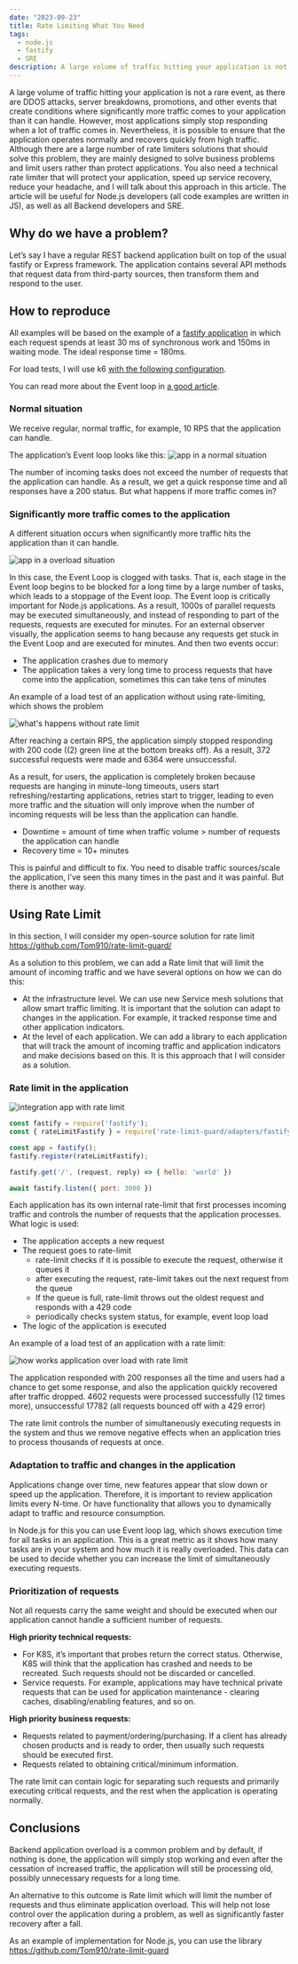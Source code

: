 ```yaml
---
date: "2023-09-23"
title: Rate Limiting What You Need
tags:
  - node.js
  - fastify
  - SRE
description: A large volume of traffic hitting your application is not a rare event, as there are DDOS attacks, server breakdowns, promotions, and other events that create conditions where significantly more traffic comes to your application than it can handle.
---
```


A large volume of traffic hitting your application is not a rare event, as there are DDOS attacks, server breakdowns, promotions, and other events that create conditions where significantly more traffic comes to your application than it can handle. However, most applications simply stop responding when a lot of traffic comes in. Nevertheless, it is possible to ensure that the application operates normally and recovers quickly from high traffic. Although there are a large number of rate limiters solutions that should solve this problem, they are mainly designed to solve business problems and limit users rather than protect applications. You also need a technical rate limiter that will protect your application, speed up service recovery, reduce your headache, and I will talk about this approach in this article. The article will be useful for Node.js developers (all code examples are written in JS), as well as all Backend developers and SRE.

## Why do we have a problem?
Let’s say I have a regular REST backend application built on top of the usual fastify or Express framework. The application contains several API methods that request data from third-party sources, then transform them and respond to the user.

## How to reproduce
All examples will be based on the example of a [fastify application](https://github.com/Tom910/rate-limit-guard/blob/ded356c3df3e6f623de7119a35ad20597ec920bb/examples/fastify/index.ts) in which each request spends at least 30 ms of synchronous work and 150ms in waiting mode. The ideal response time = 180ms.

For load tests, I will use k6 [with the following configuration](https://github.com/Tom910/rate-limit-guard/blob/ded356c3df3e6f623de7119a35ad20597ec920bb/benchmark/k6.js).

You can read more about the Event loop in [a good article](https://www.builder.io/blog/visual-guide-to-nodejs-event-loop).

### Normal situation
We receive regular, normal traffic, for example, 10 RPS that the application can handle.

The application’s Event loop looks like this:
![app in a normal situation](/assets/article-rate-limiting/rate-limit-normal-situation.excalidraw.png)

The number of incoming tasks does not exceed the number of requests that the application can handle. As a result, we get a quick response time and all responses have a 200 status. But what happens if more traffic comes in?

### Significantly more traffic comes to the application
A different situation occurs when significantly more traffic hits the application than it can handle.

![app in a overload situation](/assets/article-rate-limiting/rate-limit-overload.excalidraw.png)

In this case, the Event Loop is clogged with tasks. That is, each stage in the Event loop begins to be blocked for a long time by a large number of tasks, which leads to a stoppage of the Event loop. The Event loop is critically important for Node.js applications. As a result, 1000s of parallel requests may be executed simultaneously, and instead of responding to part of the requests, requests are executed for minutes. For an external observer visually, the application seems to hang because any requests get stuck in the Event Loop and are executed for minutes. And then two events occur:

- The application crashes due to memory
- The application takes a very long time to process requests that have come into the application, sometimes this can take tens of minutes

An example of a load test of an application without using rate-limiting, which shows the problem

![what's happens without rate limit](/assets/article-rate-limiting/without-rate-limit.png)

After reaching a certain RPS, the application simply stopped responding with 200 code ((2) green line at the bottom breaks off). As a result, 372 successful requests were made and 6364 were unsuccessful.

As a result, for users, the application is completely broken because requests are hanging in minute-long timeouts, users start refreshing/restarting applications, retries start to trigger, leading to even more traffic and the situation will only improve when the number of incoming requests will be less than the application can handle.

- Downtime = amount of time when traffic volume > number of requests the application can handle
- Recovery time = 10+ minutes

This is painful and difficult to fix. You need to disable traffic sources/scale the application, I’ve seen this many times in the past and it was painful. But there is another way.

## Using Rate Limit

In this section, I will consider my open-source solution for rate limit https://github.com/Tom910/rate-limit-guard/

As a solution to this problem, we can add a Rate limit that will limit the amount of incoming traffic and we have several options on how we can do this:

- At the infrastructure level. We can use new Service mesh solutions that allow smart traffic limiting. It is important that the solution can adapt to changes in the application. For example, it tracked response time and other application indicators.
- At the level of each application. We can add a library to each application that will track the amount of incoming traffic and application indicators and make decisions based on this. It is this approach that I will consider as a solution.

### Rate limit in the application

![integration app with rate limit](/assets/article-rate-limiting/rate-limit-app-integration.excalidraw.png)


```javascript
const fastify = require('fastify');
const { rateLimitFastify } = require('rate-limit-guard/adapters/fastify');

const app = fastify();
fastify.register(rateLimitFastify);

fastify.get('/', (request, reply) => { hello: 'world' })

await fastify.listen({ port: 3000 })
```

Each application has its own internal rate-limit that first processes incoming traffic and controls the number of requests that the application processes. What logic is used:

- The application accepts a new request
- The request goes to rate-limit
  - rate-limit checks if it is possible to execute the request, otherwise it queues it
  - after executing the request, rate-limit takes out the next request from the queue
  - If the queue is full, rate-limit throws out the oldest request and responds with a 429 code
  - periodically checks system status, for example, event loop load
- The logic of the application is executed

An example of a load test of an application with a rate limit:

![how works application over load with rate limit](/assets/article-rate-limiting/with-rate-limit.png)

The application responded with 200 responses all the time and users had a chance to get some response, and also the application quickly recovered after traffic dropped. 4602 requests were processed successfully (12 times more), unsuccessful 17782 (all requests bounced off with a 429 error)

The rate limit controls the number of simultaneously executing requests in the system and thus we remove negative effects when an application tries to process thousands of requests at once.

### Adaptation to traffic and changes in the application

Applications change over time, new features appear that slow down or speed up the application. Therefore, it is important to review application limits every N-time. Or have functionality that allows you to dynamically adapt to traffic and resource consumption.

In Node.js for this you can use Event loop lag, which shows execution time for all tasks in an application. This is a great metric as it shows how many tasks are in your system and how much it is really overloaded. This data can be used to decide whether you can increase the limit of simultaneously executing requests.


### Prioritization of requests

Not all requests carry the same weight and should be executed when our application cannot handle a sufficient number of requests.

**High priority technical requests:**

- For K8S, it’s important that probes return the correct status. Otherwise, K8S will think that the application has crashed and needs to be recreated. Such requests should not be discarded or cancelled.
- Service requests. For example, applications may have technical private requests that can be used for application maintenance - clearing caches, disabling/enabling features, and so on.

**High priority business requests:**

- Requests related to payment/ordering/purchasing. If a client has already chosen products and is ready to order, then usually such requests should be executed first.
- Requests related to obtaining critical/minimum information.

The rate limit can contain logic for separating such requests and primarily executing critical requests, and the rest when the application is operating normally.

## Conclusions

Backend application overload is a common problem and by default, if nothing is done, the application will simply stop working and even after the cessation of increased traffic, the application will still be processing old, possibly unnecessary requests for a long time.

An alternative to this outcome is Rate limit which will limit the number of requests and thus eliminate application overload. This will help not lose control over the application during a problem, as well as significantly faster recovery after a fall.

As an example of implementation for Node.js, you can use the library https://github.com/Tom910/rate-limit-guard
